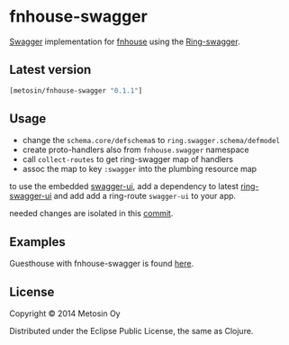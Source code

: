 # fnhouse-swagger

[Swagger](https://helloreverb.com/developers/swagger) implementation
for [fnhouse](https://github.com/Prismatic/fnhouse) using the
[Ring-swagger](https://github.com/metosin/ring-swagger).

## Latest version

```clojure
[metosin/fnhouse-swagger "0.1.1"]
```

## Usage

- change the `schema.core/defschema`s to `ring.swagger.schema/defmodel`
- create proto-handlers also from `fnhouse.swagger` namespace
- call `collect-routes` to get ring-swagger map of handlers
- assoc the map to key `:swagger` into the plumbing resource map

to use the embedded [swagger-ui](https://github.com/wordnik/swagger-ui),
add a dependency to latest [ring-swagger-ui](https://github.com/metosin/ring-swagger-ui)
and add add a ring-route `swagger-ui` to your app.

needed changes are isolated in this [commit](https://github.com/metosin/fnhouse-swagger/commit/09fbbff348d1240f24b82962fbcb5ec4dcbca4d2).

## Examples

Guesthouse with fnhouse-swagger is found [here](https://github.com/metosin/fnhouse-swagger/tree/master/examples/guesthouse).

## License

Copyright © 2014 Metosin Oy

Distributed under the Eclipse Public License, the same as Clojure.
